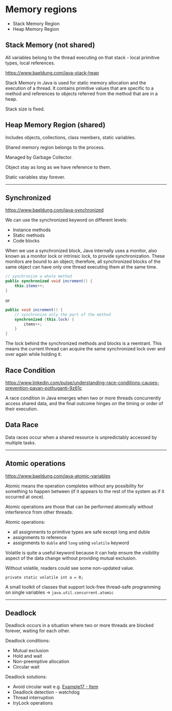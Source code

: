 # Memory regions

* Stack Memory Region
* Heap Memory Region

## Stack Memory (not shared)

All variables belong to the thread executing on that stack - local primitive types, local references.

https://www.baeldung.com/java-stack-heap

Stack Memory in Java is used for static memory allocation and the execution of a thread. It contains primitive values
that are specific to a method and references to objects referred from the method that are in a heap.

Stack size is fixed.

## Heap Memory Region (shared)

Includes objects, collections, class members, static variables.

Shared memory region belongs to the process.

Managed by Garbage Collector.

Object stay as long as we have reference to them.

Static variables stay forever.

---------------------------------------------

## Synchronized

https://www.baeldung.com/java-synchronized

We can use the synchronized keyword on different levels:

* Instance methods
* Static methods
* Code blocks

When we use a synchronized block, Java internally uses a monitor, also known as a monitor lock or intrinsic lock, to
provide synchronization. These monitors are bound to an object; therefore, all synchronized blocks of the same object
can have only one thread executing them at the same time.

```java
// synchronize a whole method
public synchronized void increment() {
    this.items++;
}
```

or

```java
public void increment() {
    // synchronize only the part of the method
    synchronized (this.lock) {
        items++;
    }
}
```

The lock behind the synchronized methods and blocks is a reentrant. This means the current thread can acquire the same
synchronized lock over and over again while holding it.

## Race Condition

https://www.linkedin.com/pulse/understanding-race-conditions-causes-prevention-pavan-pothuganti-9z61c

A race condition in Java emerges when two or more threads concurrently access shared data, and the final outcome hinges
on the timing or order of their execution.

## Data Race

Data races occur when a shared resource is unpredictably accessed by multiple tasks.

---------------------------------------------

## Atomic operations

https://www.baeldung.com/java-atomic-variables

Atomic means the operation completes without any possibility for something to happen between (if it appears to the rest
of the system as if it occurred at once).

Atomic operations are those that can be performed atomically without interference from other threads.

Atomic operations:

* all assignments to primitive types are safe except long and duble
* assignments to reference
* assignments to `duble` and `long` using `volatile` keyword

Volatile is quite a useful keyword because it can help ensure the visibility aspect of the data change without providing
mutual exclusion.

Without volatile, readers could see some non-updated value.

```
private static volatile int a = 0;
```

A small toolkit of classes that support lock-free thread-safe programming on single
variables -> `java.util.concurrent.atomic`

---------------------------------------------

## Deadlock

Deadlock occurs in a situation where two or more threads are blocked forever, waiting for each other.

Deadlock conditions:

* Mutual exclusion
* Hold and wait
* Non-preemptive allocation
* Circular wait

Deadlock solutions:

* Avoid circular wait e.g. [Example17 - Item](../examples/src/main/java/pl/mikbac/threads/Example108/Item.java)
* Deadlock detection - watchdog
* Thread interruption
* tryLock operations

